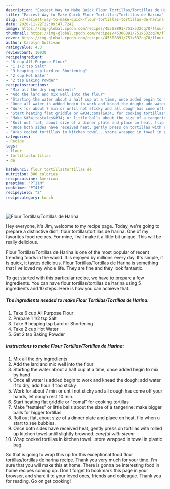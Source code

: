 ```yaml
---
description: "Easiest Way to Make Quick Flour Tortillas/Tortillas de Harina"
title: "Easiest Way to Make Quick Flour Tortillas/Tortillas de Harina"
slug: 73-easiest-way-to-make-quick-flour-tortillas-tortillas-de-harina
date: 2020-11-22T22:09:47.724Z
image: https://img-global.cpcdn.com/recipes/45308891/751x532cq70/flour-tortillastortillas-de-harina-recipe-main-photo.jpg
thumbnail: https://img-global.cpcdn.com/recipes/45308891/751x532cq70/flour-tortillastortillas-de-harina-recipe-main-photo.jpg
cover: https://img-global.cpcdn.com/recipes/45308891/751x532cq70/flour-tortillastortillas-de-harina-recipe-main-photo.jpg
author: Carolyn Sullivan
ratingvalue: 4.3
reviewcount: 10030
recipeingredient:
- "6 cup All Purpose Flour"
- "1 1/2 tsp Salt"
- "9 heaping tsp Lard or Shortening"
- "2 cup Hot Water"
- "2 tsp Baking Powder"
recipeinstructions:
- "Mix all the dry ingredients"
- "Add the lard and mix well into the flour"
- "Starting the water about a half cup at a time, once added begin to mix by hand"
- "Once all water is added begin to work and knead the dough: add water if to dry, add flour if too sticky"
- "Work for about 7 min or until not sticky and all dough has come off your hands, let dough rest 10 min."
- "Start heating flat griddle or &#34;comal&#34; for cooking tortillas"
- "Make &#34;testales&#34; or little balls about the size of a tangerine: make bigger balls for bigger tortillas"
- "Roll out flat, about size of a dinner plate and place on heat, flip when u start to see bubbles."
- "Once both sides have received heat, gently press on tortillas with rolled up kitchen towel until slightly browned. *careful with steam*"
- "Wrap cooked tortillas in kitchen towel...store wrapped in towel in plastic bag."
categories:
- Recipe
tags:
- flour
- tortillastortillas
- de

katakunci: flour tortillastortillas de 
nutrition: 300 calories
recipecuisine: American
preptime: "PT11M"
cooktime: "PT41M"
recipeyield: "2"
recipecategory: Lunch

---
```



![Flour Tortillas/Tortillas de Harina](https://img-global.cpcdn.com/recipes/45308891/751x532cq70/flour-tortillastortillas-de-harina-recipe-main-photo.jpg)

Hey everyone, it's Jim, welcome to my recipe page. Today, we're going to prepare a distinctive dish, flour tortillas/tortillas de harina. One of my favorites food recipes. For mine, I will make it a little bit unique. This will be really delicious.

Flour Tortillas/Tortillas de Harina is one of the most popular of recent trending foods in the world. It is enjoyed by millions every day. It's simple, it is quick, it tastes delicious. Flour Tortillas/Tortillas de Harina is something that I've loved my whole life. They are fine and they look fantastic.




To get started with this particular recipe, we have to prepare a few ingredients. You can have flour tortillas/tortillas de harina using 5 ingredients and 10 steps. Here is how you can achieve that.

<!--inarticleads1-->

##### The ingredients needed to make Flour Tortillas/Tortillas de Harina:

1. Take 6 cup All Purpose Flour
1. Prepare 1 1/2 tsp Salt
1. Take 9 heaping tsp Lard or Shortening
1. Take 2 cup Hot Water
1. Get 2 tsp Baking Powder




<!--inarticleads2-->

##### Instructions to make Flour Tortillas/Tortillas de Harina:

1. Mix all the dry ingredients
1. Add the lard and mix well into the flour
1. Starting the water about a half cup at a time, once added begin to mix by hand
1. Once all water is added begin to work and knead the dough: add water if to dry, add flour if too sticky
1. Work for about 7 min or until not sticky and all dough has come off your hands, let dough rest 10 min.
1. Start heating flat griddle or &#34;comal&#34; for cooking tortillas
1. Make &#34;testales&#34; or little balls about the size of a tangerine: make bigger balls for bigger tortillas
1. Roll out flat, about size of a dinner plate and place on heat, flip when u start to see bubbles.
1. Once both sides have received heat, gently press on tortillas with rolled up kitchen towel until slightly browned. *careful with steam*
1. Wrap cooked tortillas in kitchen towel...store wrapped in towel in plastic bag.




So that is going to wrap this up for this exceptional food flour tortillas/tortillas de harina recipe. Thank you very much for your time. I'm sure that you will make this at home. There is gonna be interesting food in home recipes coming up. Don't forget to bookmark this page in your browser, and share it to your loved ones, friends and colleague. Thank you for reading. Go on get cooking!

